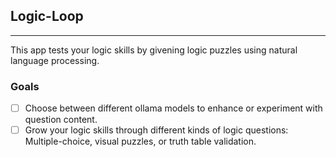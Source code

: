 ## Logic-Loop
---
This app tests your logic skills by givening logic puzzles using natural language processing.

### Goals
- [ ] Choose between different ollama models to enhance or experiment with question content.
- [ ] Grow your logic skills through different kinds of logic questions: Multiple-choice, visual puzzles, or truth table validation.
